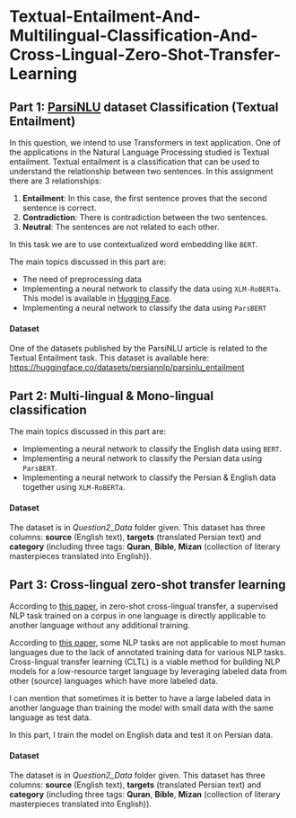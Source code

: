 # Textual-Entailment-And-Multilingual-Classification-And-Cross-Lingual-Zero-Shot-Transfer-Learning



## Part 1: [ParsiNLU](https://arxiv.org/abs/2012.06154) dataset Classification (Textual Entailment)
In this question, we intend to use Transformers in text application. One of the applications in the Natural Language Processing studied is Textual entailment. Textual entailment is a classification that can be used to understand the relationship between two sentences. In this assignment there are 3 relationships:

1. **Entailment**: In this case, the first sentence proves that the second sentence is correct.
2. **Contradiction**: There is contradiction between the two sentences.
3. **Neutral**: The sentences are not related to each other.

In this task we are to use contextualized word embedding like `BERT`.

The main topics discussed in this part are:
* The need of preprocessing data
* Implementing a neural network to classify the data using `XLM-RoBERTa`. This model is available in [Hugging Face](https://huggingface.co/xlm-roberta-base).
* Implementing a neural network to classify the data using `ParsBERT`


#### Dataset
One of the datasets published by the ParsiNLU article is related to the Textual Entailment task. This dataset is available here:
https://huggingface.co/datasets/persiannlp/parsinlu_entailment

## Part 2: Multi-lingual & Mono-lingual classification

The main topics discussed in this part are:
* Implementing a neural network to classify the English data using `BERT`.
* Implementing a neural network to classify the Persian data using `ParsBERT`.
* Implementing a neural network to classify the Persian & English data together using `XLM-RoBERTa`.


#### Dataset
The dataset is in *Question2_Data* folder given. This dataset has three columns: **source** (English text), **targets** (translated Persian text) and **category** (including three tags: **Quran**, **Bible**, **Mizan** (collection of literary masterpieces translated into English)).


## Part 3: Cross-lingual zero-shot transfer learning

According to [this paper](https://arxiv.org/abs/2101.10649), in zero-shot cross-lingual transfer, a supervised NLP task trained on a corpus in one language is directly applicable to another language without any additional training.

According to [this paper](https://aclanthology.org/P19-1299.pdf), some NLP tasks are not applicable to most human languages due to the lack of annotated training data for various NLP tasks. Cross-lingual transfer learning (CLTL) is a viable method for building NLP models for a low-resource target language by leveraging labeled data from other (source) languages which have more labeled data.

I can mention that sometimes it is better to have a large labeled data in another language than training the model with small data with the same language as test data.

In this part, I train the model on English data and test it on Persian data.

#### Dataset
The dataset is in *Question2_Data* folder given. This dataset has three columns: **source** (English text), **targets** (translated Persian text) and **category** (including three tags: **Quran**, **Bible**, **Mizan** (collection of literary masterpieces translated into English)).

